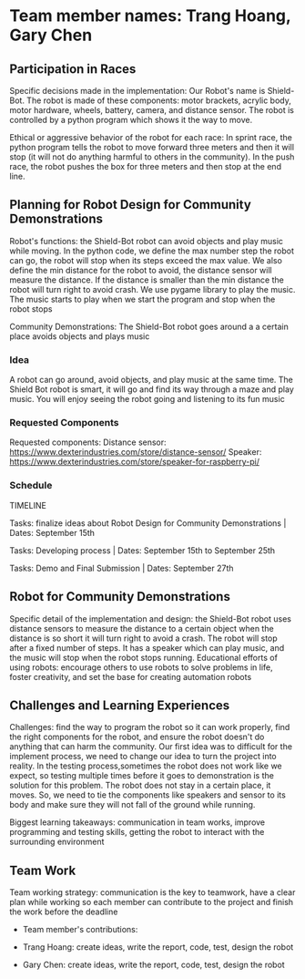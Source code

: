 # Team member names: Trang Hoang, Gary Chen
 
## Participation in Races
 
Specific decisions made in the implementation: Our Robot's name is Shield-Bot. The robot is made of these components: motor brackets, acrylic body, motor hardware, wheels, battery, camera, and distance sensor. The robot is controlled by a python program which shows it the way to move. 
 
Ethical or aggressive behavior of the robot for each race: In sprint race, the python program tells the robot to move forward three meters and then it will stop (it will not do anything harmful to others in the community). In the push race, the robot pushes the box for three meters and then stop at the end line.
 
## Planning for Robot Design for Community Demonstrations
 
Robot's functions: the Shield-Bot robot can avoid objects and play music while moving. In the python code, we define the max number step the robot can go, the robot will stop when its steps exceed the max value. We also define the min distance for the robot to avoid, the distance sensor will measure the distance. If the distance is smaller than the min distance the robot will turn right to avoid crash. We use pygame library to play the music. The music starts to play when we start the program and stop when the robot stops
 
Community Demonstrations: The Shield-Bot robot goes around a a certain place avoids objects and plays music
 
### Idea
 
A robot can go around, avoid objects, and play music at the same time. The Shield Bot robot is smart, it will go and find its way through a maze and play music. You will enjoy seeing the robot going and listening to its fun music
 
### Requested Components
 
Requested components: 
Distance sensor: https://www.dexterindustries.com/store/distance-sensor/ 
Speaker: https://www.dexterindustries.com/store/speaker-for-raspberry-pi/
### Schedule
 
TIMELINE
 
Tasks: finalize ideas about Robot Design for Community Demonstrations | Dates: September 15th

Tasks: Developing process | Dates: September 15th to September 25th
 
Tasks: Demo and Final Submission | Dates: September 27th
 
## Robot for Community Demonstrations
 
Specific detail of the implementation and design: the Shield-Bot robot uses distance sensors to measure the distance to a certain object when the distance is so short it will turn right to avoid a crash. The robot
will stop after a fixed number of steps. It has a speaker which can play music, and the music will stop when the robot stops running. Educational efforts of using robots: encourage others to use robots to solve problems in life, foster creativity, and set the base for creating automation robots
 
## Challenges and Learning Experiences
 
Challenges: find the way to program the robot so it can work properly, find the right components for the robot, and ensure the robot doesn't do anything that can harm the community. Our first idea was to difficult for the implement process, we need to change our idea to turn the project into reality. In the testing process,sometimes the robot does not work like we expect, so testing multiple times before it goes to demonstration is the solution for this problem. The robot does not stay in a certain place, it moves. So, we need to tie the components like speakers and sensor to its body and make sure they will not fall of the ground while running. 
 
Biggest learning takeaways: communication in team works, improve programming and testing skills, getting the robot to interact with the surrounding environment
 
## Team Work
 
Team working strategy: communication is the key to teamwork, have a clear plan while working so each member can contribute to the project and finish the work before the deadline
 
- Team member's contributions:
 
+ Trang Hoang: create ideas, write the report, code, test, design the robot
 
+ Gary Chen: create ideas, write the report, code, test, design the robot